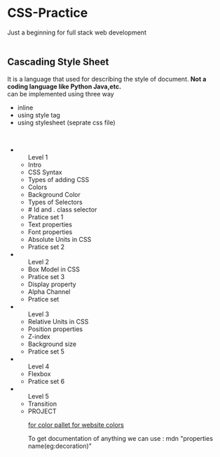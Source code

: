 # CSS-Practice
Just a beginning for full stack web development
<br>
<br>
<h2>Cascading Style Sheet</h2>
<p> 
It is a language that used for describing the style of document.
<b>
Not a coding language like Python Java,etc.
</b>
<br>
can be implemented using three way
<ul>
<li>inline </li>
<li>using style tag </li>
<li>using stylesheet (seprate css file) </li>
</ul>
<br>

<ul>
<li><ul>Level 1
    <li>Intro
    <li>CSS Syntax
    <li>Types of adding CSS
    <li>Colors
    <li>Background Color
    <li>Types of Selectors
    <li># Id and . class selector
    <li>Pratice set 1 
    <li>Text properties
    <li>Font properties
    <li>Absolute Units in CSS
    <li>Pratice set 2 </ul>
<li><ul>Level 2 
    <li>Box Model in CSS
    <li>Pratice set 3 
    <li>Display property
    <li>Alpha Channel
    <li>Pratice set </ul>
<li><ul>Level 3 
    <li>Relative Units in CSS
    <li>Position properties
    <li>Z-index
    <li>Background size
    <li>Pratice set 5 </ul>
<li><ul>Level 4 
    <li>Flexbox
    <li>Pratice set 6 </ul>
<li><ul>Level 5 
    <li>Transition 
   <li>PROJECT </ul><ul>

<a href="https://coolors.co/"> for color pallet for website colors</a>
<br>

To get documentation of anything we can use : mdn "properties name(eg:decoration)"
<br>
